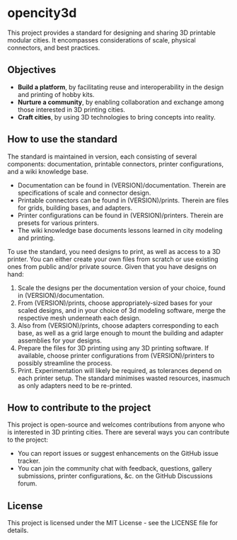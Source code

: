 # opencity3d

This project provides a standard for designing and sharing 3D printable modular cities. It encompasses considerations of scale, physical connectors, and best practices.

## Objectives

- **Build a platform**, by facilitating reuse and interoperability in the design and printing of hobby kits.
- **Nurture a community**, by enabling collaboration and exchange among those interested in 3D printing cities.
- **Craft cities**, by using 3D technologies to bring concepts into reality.

## How to use the standard

The standard is maintained in version, each consisting of several components: documentation, printable connectors, printer configurations, and a wiki knowledge base.

- Documentation can be found in (VERSION)/documentation. Therein are specifications of scale and connector design.
- Printable connectors can be found in (VERSION)/prints. Therein are files for grids, building bases, and adapters.
- Printer configurations can be found in (VERSION)/printers. Therein are presets for various printers.
- The wiki knowledge base documents lessons learned in city modeling and printing.

To use the standard, you need designs to print, as well as access to a 3D printer. You can either create your own files from scratch or use existing ones from public and/or private source. Given that you have designs on hand:

1. Scale the designs per the documentation version of your choice, found in (VERSION)/documentation.
2. From (VERSION)/prints, choose appropriately-sized bases for your scaled designs, and in your choice of 3d modeling software, merge the respective mesh underneath each design.
3. Also from (VERSION)/prints, choose adapters corresponding to each base, as well as a grid large enough to mount the building and adapter assemblies for your designs.
4. Prepare the files for 3D printing using any 3D printing software. If available, choose printer configurations from (VERSION)/printers to possibly streamline the process.
5. Print. Experimentation will likely be required, as tolerances depend on each printer setup. The standard minimises wasted resources, inasmuch as only adapters need to be re-printed.

## How to contribute to the project

This project is open-source and welcomes contributions from anyone who is interested in 3D printing cities. There are several ways you can contribute to the project:

- You can report issues or suggest enhancements on the GitHub issue tracker.
- You can join the community chat with feedback, questions, gallery submissions, printer configurations, &c. on the GitHub Discussions forum.

## License

This project is licensed under the MIT License - see the LICENSE file for details.
